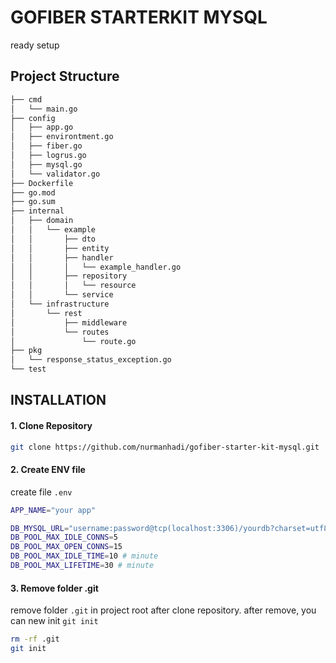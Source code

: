 # GOFIBER STARTERKIT MYSQL
ready setup

## Project Structure

```bash
├── cmd
│   └── main.go
├── config
│   ├── app.go
│   ├── environtment.go
│   ├── fiber.go
│   ├── logrus.go
│   ├── mysql.go
│   └── validator.go
├── Dockerfile
├── go.mod
├── go.sum
├── internal
│   ├── domain
│   │   └── example
│   │       ├── dto
│   │       ├── entity
│   │       ├── handler
│   │       │   └── example_handler.go
│   │       ├── repository
│   │       │   └── resource
│   │       └── service
│   └── infrastructure
│       └── rest
│           ├── middleware
│           └── routes
│               └── route.go
├── pkg
│   └── response_status_exception.go
└── test
```

## INSTALLATION

#### 1. Clone Repository

```bash
git clone https://github.com/nurmanhadi/gofiber-starter-kit-mysql.git
```

#### 2. Create ENV file

create file `.env`

```bash
APP_NAME="your app"

DB_MYSQL_URL="username:password@tcp(localhost:3306)/yourdb?charset=utf8mb4&parseTime=True&loc=Local"
DB_POOL_MAX_IDLE_CONNS=5
DB_POOL_MAX_OPEN_CONNS=15
DB_POOL_MAX_IDLE_TIME=10 # minute
DB_POOL_MAX_LIFETIME=30 # minute
```

#### 3. Remove folder .git

remove folder `.git` in project root after clone repository. after remove, you can new init `git init`

```bash
rm -rf .git
git init
```